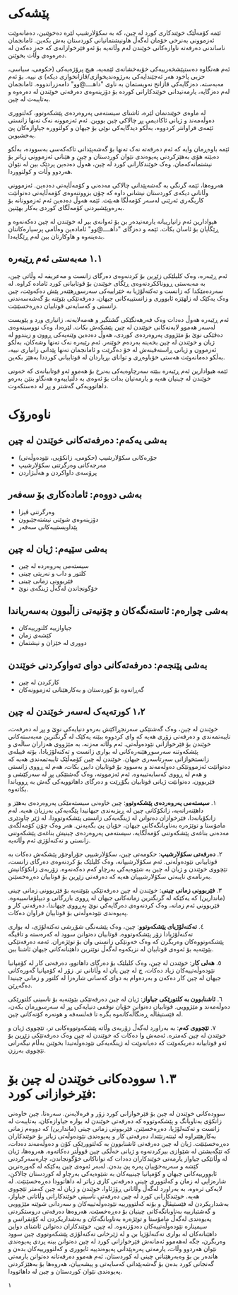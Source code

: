 # پێشەکی

ئێمە کۆمەڵێک خوێندکاری کورد لە چین، کە بە سکۆلارشیپ لێرە دەخوێنین، دەمانەوێت ئەزموونی بەنرخی خۆمان لەگەڵ هاونیشتمانیانی کوردستان بەش بکەین. ئامانجمان ناساندنی دەرفەتە ناوازەکانی خوێندن لەم وڵاتەیە بۆ ئەو فێرخوازانەی کە حەز دەکەن لە دەرەوەی وڵات بخوێنن.

ئەم هەنگاوە دەستپێشخەرییەکی خۆبەخشانەی ئێمەیە، هیچ پرۆژەیەکی (حکومی، سیاسی، حزبی یاخود هەر ئەجێندایەکی بەرژوەندیخوازی/قازانخوازی دیکە) ی نییە. بۆ ئەم مەبەستە، دەزگایەکی قازانج نەویستمان بە ناوی "داهــــ@وو" دامەزراندووە. ئامانجمان لەم دەزگایە، یارمەتیدانی خوێندکارانی کوردە بۆ دۆزینەوەی دەرفەتی خوێندن لە دەرەوە و بەتایبەت لە چین.

لە ماوەی خوێندنمان لێرە، ئاشنای سیستەمی پەروەردەی پێشکەوتوو، کەلتووری دەوڵەمەند و ژیانی ئاکادیمی پڕ چالاکی چین بووین. ئەم ئەزموونە نەک تەنها زانستی ئێمەی فراوانتر کردووە، بەڵکو دیدگایەکی نوێی بۆ جیهان و کولتوورە جیاوازەکان پێ بەخشیوین.

ئێمە باوەڕمان وایە کە ئەم دەرفەتە نەک تەنها بۆ گەشەپێدانی تاکەکەسی بەسوودە، بەڵکو دەبێتە هۆی بەهێزکردنی پەیوەندی نێوان کوردستان و چین و هێنانی ئەزموونی زیاتر بۆ نیشتمانەکەمان. وەک خوێندکارانی کورد لە چین، هەوڵ دەدەین پردێک بین لە نێوان هەردوو وڵات و کولتووردا.

هەروەها، ئێمە گرنگی بە گەشەپێدانی چالاکی مەدەنی و کۆمەڵایەتی دەدەین. ئەزموونی وڵاتانی دیکەی کوردستان نیشانی داوە کە چۆن بزووتنەوەی کۆمەڵایەتی دەتوانێت کاریگەری ئەرێنی لەسەر کۆمەڵگا هەبێت. ئێمە هەوڵ دەدەین ئەم ئەزموونانە بۆ بەرەوپێشبردنی کۆمەڵگای کوردی بەکار بهێنین.

هیوادارین ئەم زانیارییانە یارمەتیدەر بن بۆ ئەوانەی بیر لە خوێندن لە چین دەکەنەوە و ڕێگایان بۆ ئاسان بکات. ئێمە و دەزگای "داهــــ@وو" ئامادەین وەڵامی پرسیارەکانتان بدەینەوە و هاوکارتان بین لەم ڕێگایەدا.

## ١.١ مەبەستی ئەم ڕێبەرە

ئەم ڕێبەرە، وەک کلیلێکی زێڕین بۆ کردنەوەی دەرگای زانست و مەعریفە لە وڵاتی چین، بە مەبەستی ڕووناککردنەوەی ڕێگای خوێندن بۆ قوتابیانی کورد ئامادە کراوە. لە سەردەمێکدا کە زانست و تەکنەلۆژیا بە خێراییەکی سەرسوڕهێنەر پێش دەکەوێت، چین وەک یەکێک لە زلهێزە ئابووری و زانستییەکانی جیهان، دەرفەتێکی بێوێنە بۆ گەشەسەندنی زانستی و کەسایەتی قوتابیان دەڕەخسێنێت.

ئەم ڕێبەرە هەوڵ دەدات وەک فەرهەنگێکی گشتگیر و هەمەلایەنە، زانیاری ورد و پێویست لەسەر هەموو لایەنەکانی خوێندن لە چین پێشکەش بکات. لێرەدا، وەک نووسینەوەی دەقێکی نوێ بۆ مێژووی پەروەردەی کوردی، هەوڵ دەدەین وێنەیەکی ڕوون و زیندوو لە ژیان و خوێندن لە چین بخەینە بەردەم خوێنەر. ئەم رێبەرە نەک تەنها وشەکان، بەڵکو ئەزموون و ژیانی ڕاستەقینەش لە خۆ دەگرێت و ئامانجمان تەنها پێدانی زانیاری نییە، بەڵکو دەمانەوێت هەستی خۆباوەڕی و توانای بڕیاردان لە قوتابیانی کورددا بەهێز بکەین.

ئێمە هیوادارین ئەم ڕێبەرە ببێتە سەرچاوەیەکی بەنرخ بۆ هەموو ئەو قوتابیانەی کە خەونی خوێندن لە چینیان هەیە و یارمەتیان بدات بۆ ئەوەی بە دڵنیاییەوە هەنگاو بنێن بەرەو داهاتوویەکی گەشتر و پڕ لە دەستکەوت.
  



# ناوەرۆک

## بەشی یەکەم: دەرفەتەکانی خوێندن لە چین
- جۆرەکانی سکۆلارشیپ (حکومی، زانکۆیی، نێودەوڵەتی)
- مەرجەکانی وەرگرتنی سکۆلارشیپ
- پرۆسەی داواکردن و هەڵبژاردن

## بەشی دووەم: ئامادەکاری بۆ سەفەر
- وەرگرتنی ڤیزا
- دۆزینەوەی شوێنی نیشتەجێبوون
- پێداویستییەکانی سەفەر

## بەشی سێیەم: ژیان لە چین
- سیستەمی پەروەردە لە چین
- کلتور و داب و نەریتی چینی
- فێربوونی زمانی چینی
- خۆگونجاندن لەگەڵ ژینگەی نوێ

## بەشی چوارەم: ئاستەنگەکان و چۆنیەتی زاڵبوون بەسەریاندا
- جیاوازییە کلتورییەکان
- کێشەی زمان
- دووری لە خێزان و نیشتمان

## بەشی پێنجەم: دەرفەتەکانی دوای تەواوکردنی خوێندن
- کارکردن لە چین
- گەڕانەوە بۆ کوردستان و بەکارهێنانی ئەزموونەکان

## ١،٢ کورتەیەک لەسەر خوێندن لە چین

خوێندن لە چین، وەک گەشتێکی سەرنجڕاکێش بەرەو دنیایەکی نوێ و پڕ لە دەرفەت، تایبەتمەندی و دەرفەتی زۆری هەیە کە وای کردووە ببێتە یەکێک لە گرنگترین مەبەستەکانی خوێندن بۆ فێرخوازانی نێودەوڵەتی. ئەم وڵاتە مەزنە، بە مێژووی هەزاران ساڵەی و پێشکەوتنە سەرسوڕهێنەرەکانی لە بواری زانست و تەکنەلۆژیادا، بۆتە قیبلەی زانستخوازانی سەرتاسەری جیهان. خوێندن لە چین کۆمەڵێک تایبەتمەندی هەیە کە دەتوانێت ئەزموونێکی دەوڵەمەند و بەسوود بۆ قوتابیان دابین بکات، هەم لە ڕووی زانستی و هەم لە ڕووی کەسایەتییەوە. ئەم ئەزموونە، وەک گەشتێکی پڕ لە سەرکێشی و فێربوون، دەتوانێت ژیانی قوتابیان بگۆڕێت و دەرگای داهاتوویەکی گەش بە ڕوویاندا بکاتەوە.

١. **سیستەمی پەروەردەی پێشکەوتوو**: 
چین خاوەنی سیستەمێکی پەروەردەی بەهێز و داهێنەرانەیە، زانکۆکانی چین لە ڕیزبەندی جیهانیدا پێگەیەکی بەرزیان هەیە. لەم زانکۆیانەدا، فێرخوازان دەتوانن لە ژینگەیەکی زانستی پێشکەوتوودا، لە ژێر چاودێری مامۆستا و توێژەرە بەناوبانگەکانی جیهان، خۆیان پێ بگەیەنن. هەر وەک چۆن کۆمەڵگەی مەدەنی بناغەی پێشکەوتنی کۆمەڵگایە، سیستەمی پەروەردەی چینیش بناغەی پێشکەوتنی زانستی و تەکنەلۆژی ئەم وڵاتەیە.

٢. **دەرفەتی سکۆلارشیپ**: 
حکومەتی چین، سکۆلارشیپی جۆراوجۆر پێشکەش دەکات بە قوتابیانی نێودەوڵەتی. ئەم سکۆلارشیپانە، وەک کلیلێک بۆ کردنەوەی دەرگای زانست، تێچووی خوێندن و ژیان لە چین بە شێوەیەکی بەرچاو کەم دەکەنەوە. زۆربەی زانکۆکانیش بەرنامەی تایبەتی سکۆلارشیپیان هەیە کە دەرفەتی زێڕین بۆ قوتابیان دەڕەخسێنن.

٣. **فێربوونی زمانی چینی**: 
خوێندن لە چین دەرفەتێکی بێوێنەیە بۆ فێربوونی زمانی چینی (ماندارین) کە یەکێکە لە گرنگترین زمانەکانی جیهان لە ڕووی بازرگانی و دیپلۆماسییەوە. فێربوونی ئەم زمانە، وەک کردنەوەی دەرگایەکی نوێ بەڕووی جیهاندا، دەرفەتی کار و پەیوەندی نێودەوڵەتی بۆ قوتابیان فراوان دەکات.

٤. **تەکنەلۆژیای پێشکەوتوو**: 
چین، وەک پێشەنگی شۆڕشی تەکنەلۆژی، لە بواری تەکنەلۆژیادا زۆر پێشکەوتووە. قوتابیان دەتوانن سوود لە کەرەستە و تاقیگە پێشکەوتووەکان وەربگرن کە وەک خەونێکی زانستی وان بۆ توێژەران. ئەمە دەرفەتێکی بێوێنەیە بۆ ئەوەی قوتابیان لە نزیکەوە لەگەڵ نوێترین داهێنانەکانی جیهان ئاشنا ببن.

٥. **هەلی کار**: 
خوێندن لە چین، وەک کلیلێک بۆ دەرگای داهاتوو، دەرفەتی کار لە کۆمپانیا نێودەوڵەتییەکان زیاد دەکات، چ لە چین یان لە وڵاتانی تر. زۆر لە کۆمپانیا گەورەکانی جیهان لە چین کار دەکەن و بەردەوام بە دوای کەسانی شارەزا لە کلتور و زمانی چینیدا دەگەڕێن.

٦. **ئاشنابوون بە کلتورێکی جیاواز**: 
ژیان لە چین دەرفەتێکی بێوێنەیە بۆ ناسینی کلتورێکی دەوڵەمەند و مێژوویی. قوتابیان دەتوانن خۆیان نوقمی دنیایەکی پڕ لە سەرسوڕمان بکەن، لە فێستیڤاڵە ڕەنگاڵەکانەوە بگرە تا فەلسەفە و هونەرە کۆنەکانی چین. 

٧. **تێچووی کەم**: 
بە بەراورد لەگەڵ زۆربەی وڵاتە پێشکەوتووەکانی تر، تێچووی ژیان و خوێندن لە چین کەمترە. ئەمەش وا دەکات کە خوێندن لە چین وەک دەرفەتێکی زێڕین بۆ ئەو قوتابیانە دەربکەوێت کە دەیانەوێت لە ژینگەیەکی نێودەوڵەتیدا بخوێنن بەڵام نیگەرانی تێچووی بەرزن.
# ١.٣ سوودەکانی خوێندن لە چین بۆ فێرخوازانی کورد:
سوودەکانی خوێندن لە چین بۆ فێرخوازانی کورد زۆر و فرەلایەنن. سەرەتا، چین خاوەنی زانکۆی بەناوبانگ و پێشکەوتووە کە دەرفەتی خوێندن لە بوارە جیاوازەکان، بەتایبەت لە زانست و تەکنەلۆژیا، دەڕەخسێنن. فێربوونی زمانی چینی (ماندارین) کە دووەم زمانی بەکارهێنراوە لە ئینتەرنێتدا، دەرفەتی کار و پەیوەندی نێودەوڵەتی زیاتر بۆ خوێندکاران دەڕەخسێنێت. ژیان لە چین دەرفەتی ئاشنابوون بە کەلتوورێکی کۆن و دەوڵەمەند دەدات، کە تێگەیشتن لە شێوازی بیرکردنەوە و ژیانی خەڵکی چین قووڵتر دەکاتەوە. هەروەها، ژیان لە وڵاتێکی جیاواز یارمەتی خوێندکاران دەدات کە تواناکانی خۆگونجاندن، چارەسەرکردنی کێشە و سەربەخۆییان پەرە پێ بدەن. لەبەر ئەوەی چین یەکێکە لە گەورەترین ئابوورییەکانی جیهان و کۆمپانیا چینییەکان بە شێوەیەکی بەرچاو لە کوردستان چالاکن، شارەزایی لە زمان و کەلتووری چینی دەرفەتی کاری زیاتر لە داهاتوودا دەڕەخسێنێت. لە لایەکی ترەوە، بە بەراورد لەگەڵ وڵاتانی ڕۆژئاوا، خوێندن و ژیان لە چین کەمتر تێچووی هەیە. خوێندکارانی کورد لە چین دەرفەتی ناسینی خوێندکارانی وڵاتانی جیاواز، بەشداریکردن لە فێستیڤاڵ و بۆنە کەلتوورییە نێودەوڵەتییەکان و سەردانی شوێنە مێژوویی و گەشتیارییە بەناوبانگەکانی چینیان بۆ دەڕەخسێت. هەروەها دەرفەتی دروستکردنی پەیوەندی لەگەڵ مامۆستا و توێژەرە بەناوبانگەکان و بەشداریکردن لە کۆنفرانس و سیمینارە نێودەوڵەتییەکان دەدۆزنەوە. لە چین، خوێندکاران دەتوانن ئاشنای دواین داهێنانەکان لە بواری تەکنەلۆژیا بن و لە ژێرخانی تەکنەلۆژی پێشکەوتووی چین سوود وەربگرن، جگە لەهەموو ئەمانەش فێرخوازانی کورد لە چین دەتوانن ببنە پردی پەیوەندی نێوان هەردوو وڵات، یارمەتی پەرەپێدانی پەیوەندییە ئابووری و کەلتوورییەکان بدەن و هاندەر بن بۆ وەبەرهێنانی چینی لە کوردستان. ئەم هەموو دەرفەتانە دەتوانن یارمەتی گەنجانی کورد بدەن بۆ گەشەپێدانی کەسایەتی و پیشەییان، هەروەها بۆ بەهێزکردنی پەیوەندی نێوان کوردستان و چین لە داهاتوودا.

١


